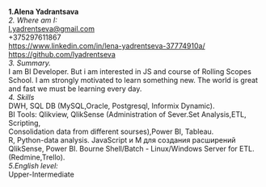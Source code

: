 **1.Alena Yadrantsava**       
*2. Where am I:*   
l.yadrentseva@gmail.com   
+375297611867    
https://www.linkedin.com/in/lena-yadrentseva-37774910a/  
https://github.com/lyadrentseva   
*3. Summary.*     
I am BI Developer. But  i am interested in JS and course of  Rolling Scopes School.
I am strongly motivated to learn something new. The world is great and fast we must be learning every day.   
*4. Skills*    
DWH, SQL DB (MySQL,Oracle, Postgresql, Informix Dynamic).    
BI Tools: Qlikview, QlikSense (Administration of Sever.Set Analysis,ETL, Scripting,    
Consolidation data from different sourses),Power BI, Tableau.  
R, Python-data analysis.
JavaScript и M для создания расширений QlikSense, Power BI.
Bourne Shell/Batch - Linux/Windows Server for ETL.
(Redmine,Trello).    
*5.English level:*  
Upper-Intermediate 